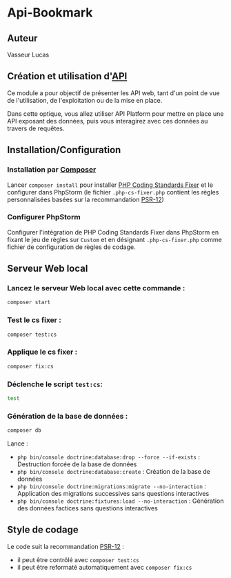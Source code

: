 #  Api-Bookmark

## Auteur
Vasseur Lucas

## Création et utilisation d'[API](https://api-platform.com/docs)

Ce module a pour objectif de présenter les API web, tant d'un point de vue de l'utilisation, de l'exploitation ou de la mise en place.

Dans cette optique, vous allez utiliser API Platform pour mettre en place une API exposant des données, puis vous interagirez avec ces données au travers de requêtes.

## Installation/Configuration

### Installation par [Composer](https://getcomposer.org/doc/)

Lancer `composer install` pour installer [PHP Coding Standards Fixer](https://cs.symfony.com/) et le configurer dans PhpStorm (le fichier `.php-cs-fixer.php` contient les règles personnalisées basées sur la recommandation [PSR-12](https://www.php-fig.org/psr/psr-12/))

### Configurer PhpStorm

Configurer l'intégration de PHP Coding Standards Fixer dans PhpStorm en fixant le jeu de règles sur `Custom` et en désignant `.php-cs-fixer.php` comme fichier de configuration de règles de codage.

## Serveur Web local

### Lancez le serveur Web local avec cette commande :
```bash
composer start
```

### Test le cs fixer :
```bash
composer test:cs
```

### Applique le cs fixer :
```bash
composer fix:cs
```

### Déclenche le script `test:cs`:
```bash
test
```

### Génération de la base de données :
```bash
composer db
```

Lance :
- `php bin/console doctrine:database:drop --force --if-exists` : Destruction forcée de la base de données
- `php bin/console doctrine:database:create` : Création de la base de données
- `php bin/console doctrine:migrations:migrate --no-interaction` : Application des migrations successives sans questions interactives
- `php bin/console doctrine:fixtures:load --no-interaction` : Génération des données factices sans questions interactives



## Style de codage
Le code suit la recommandation [PSR-12](https://www.php-fig.org/psr/psr-12/) : 
- il peut être contrôlé avec `composer test:cs` 
- il peut être reformaté automatiquement avec `composer fix:cs`
